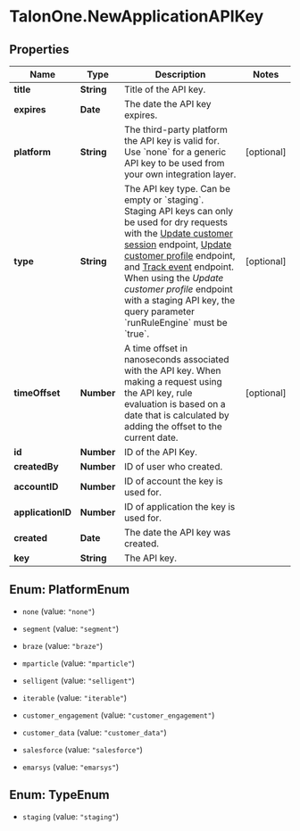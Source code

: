 # TalonOne.NewApplicationAPIKey

## Properties

Name | Type | Description | Notes
------------ | ------------- | ------------- | -------------
**title** | **String** | Title of the API key. | 
**expires** | **Date** | The date the API key expires. | 
**platform** | **String** | The third-party platform the API key is valid for. Use &#x60;none&#x60; for a generic API key to be used from your own integration layer.  | [optional] 
**type** | **String** | The API key type. Can be empty or &#x60;staging&#x60;.  Staging API keys can only be used for dry requests with the [Update customer session](https://docs.talon.one/integration-api#tag/Customer-sessions/operation/updateCustomerSessionV2) endpoint, [Update customer profile](https://docs.talon.one/integration-api#tag/Customer-profiles/operation/updateCustomerProfileV2) endpoint, and [Track event](https://docs.talon.one/integration-api#tag/Events/operation/trackEventV2) endpoint.  When using the _Update customer profile_ endpoint with a staging API key, the query parameter &#x60;runRuleEngine&#x60; must be &#x60;true&#x60;.  | [optional] 
**timeOffset** | **Number** | A time offset in nanoseconds associated with the API key. When making a request using the API key, rule evaluation is based on a date that is calculated by adding the offset to the current date.  | [optional] 
**id** | **Number** | ID of the API Key. | 
**createdBy** | **Number** | ID of user who created. | 
**accountID** | **Number** | ID of account the key is used for. | 
**applicationID** | **Number** | ID of application the key is used for. | 
**created** | **Date** | The date the API key was created. | 
**key** | **String** | The API key. | 



## Enum: PlatformEnum


* `none` (value: `"none"`)

* `segment` (value: `"segment"`)

* `braze` (value: `"braze"`)

* `mparticle` (value: `"mparticle"`)

* `selligent` (value: `"selligent"`)

* `iterable` (value: `"iterable"`)

* `customer_engagement` (value: `"customer_engagement"`)

* `customer_data` (value: `"customer_data"`)

* `salesforce` (value: `"salesforce"`)

* `emarsys` (value: `"emarsys"`)





## Enum: TypeEnum


* `staging` (value: `"staging"`)




